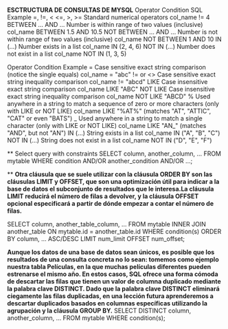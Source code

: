
**ESCTRUCTURA DE CONSULTAS DE MYSQL**
    Operator	                Condition	                                            SQL Example
=, !=, < <=, >, >=	    Standard numerical operators	                            col_name != 4
BETWEEN … AND …	        Number is within range of two values (inclusive)	        col_name BETWEEN 1.5 AND 10.5
NOT BETWEEN … AND …	    Number is not within range of two values (inclusive)	    col_name NOT BETWEEN 1 AND 10
IN (…)	                Number exists in a list	                                    col_name IN (2, 4, 6)
NOT IN (…)	            Number does not exist in a list	                            col_name NOT IN (1, 3, 5)



Operator	                        Condition	                                                                                    Example
=	            Case sensitive exact string comparison (notice the single equals)	                                        col_name = "abc"
!= or <>	    Case sensitive exact string inequality comparison	                                                        col_name != "abcd"
LIKE	        Case insensitive exact string comparison	                                                                col_name LIKE "ABC"
NOT LIKE	    Case insensitive exact string inequality comparison	                                                        col_name NOT LIKE "ABCD"
%	            Used anywhere in a string to match a sequence of zero or more characters (only with LIKE or NOT LIKE)	    col_name LIKE "%AT%"
(matches "AT", "ATTIC", "CAT" or even "BATS")
_	            Used anywhere in a string to match a single character (only with LIKE or NOT LIKE)	                        col_name LIKE "AN_"
                (matches "AND", but not "AN")
IN (…)	        String exists in a list	                                                                                    col_name IN ("A", "B", "C")
NOT IN (…)	    String does not exist in a list	                                                                            col_name NOT IN ("D", "E", "F")






**
Select query with constraints
SELECT column, another_column, …
FROM mytable
WHERE condition
    AND/OR another_condition
    AND/OR …;
    
**
**Otra cláusula que se suele utilizar con la cláusula ORDER BY son las cláusulas LIMIT y OFFSET, que son una optimización útil para indicar a la base de datos el subconjunto de resultados que le interesa.La cláusula LIMIT reducirá el número de filas a devolver, y la cláusula OFFSET opcional especificará a partir de dónde empezar a contar el número de filas.**


SELECT column, another_table_column, …
FROM mytable
INNER JOIN another_table 
    ON mytable.id = another_table.id
WHERE condition(s)
ORDER BY column, … ASC/DESC
LIMIT num_limit OFFSET num_offset;


**Aunque los datos de una base de datos sean únicos, es posible que los resultados de una consulta concreta no lo sean: tomemos como ejemplo nuestra tabla Películas, en la que muchas películas diferentes pueden estrenarse el mismo año. En estos casos, SQL ofrece una forma cómoda de descartar las filas que tienen un valor de columna duplicado mediante la palabra clave DISTINCT. Dado que la palabra clave DISTINCT eliminará ciegamente las filas duplicadas, en una lección futura aprenderemos a descartar duplicados basados en columnas específicas utilizando la agrupación y la cláusula GROUP BY.**
SELECT DISTINCT column, another_column, …
FROM mytable
WHERE condition(s);